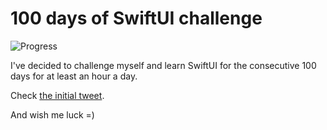 # 100 days of SwiftUI challenge

![Progress](https://progress-bar.dev/29/?title=34h%2021m%20)


I've decided to challenge myself and learn SwiftUI for the consecutive 100 days for at least an hour a day.

Check [the initial tweet](https://twitter.com/ck3g/status/1188362654324318208).

And wish me luck =)


